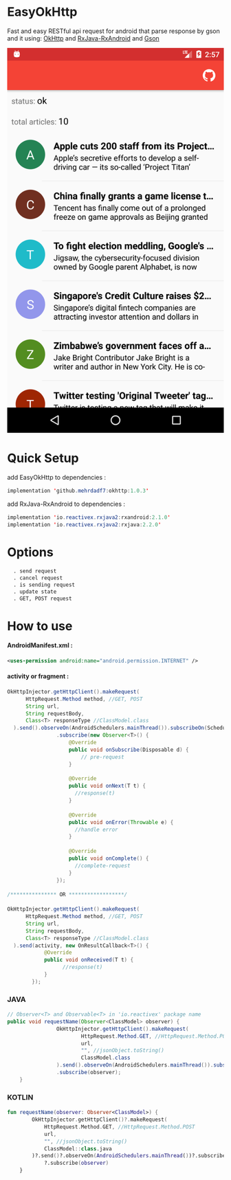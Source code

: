# EasyOkHttp
Fast and easy RESTful api request for android that parse response by gson and it using: 
[OkHttp](https://square.github.io/okhttp)
and
[RxJava-RxAndroid](https://github.com/ReactiveX/RxAndroid)
and
[Gson](https://github.com/google/gson)

![screen_shot](https://github.com/mehrdadf7/EasyOkHttp/blob/master/screen_shot.png)

# Quick Setup
add EasyOkHttp to dependencies :
```java
implementation 'github.mehrdadf7:okhttp:1.0.3'
```
add RxJava-RxAndroid to dependencies :
```java
implementation 'io.reactivex.rxjava2:rxandroid:2.1.0'
implementation 'io.reactivex.rxjava2:rxjava:2.2.0'
```

# Options
      . send request
      . cancel request
      . is sending request
      . update state
      . GET, POST request

# How to use

#### AndroidManifest.xml :
```xml
<uses-permission android:name="android.permission.INTERNET" />
```

#### activity or fragment :
```java
OkHttpInjector.getHttpClient().makeRequest(
      HttpRequest.Method method, //GET, POST
      String url, 
      String requestBody, 
      Class<T> responseType //ClassModel.class
  ).send().observeOn(AndroidSchedulers.mainThread()).subscribeOn(Schedulers.newThread())
                .subscribe(new Observer<T>() {
                    @Override
                    public void onSubscribe(Disposable d) {
                        // pre-request
                    }

                    @Override
                    public void onNext(T t) {
                      //response(t)
                    }

                    @Override
                    public void onError(Throwable e) {
                      //handle error
                    }

                    @Override
                    public void onComplete() {
                      //complete-request
                    }
                });
                
/*************** OR ******************/    

OkHttpInjector.getHttpClient().makeRequest(
      HttpRequest.Method method, //GET, POST
      String url, 
      String requestBody, 
      Class<T> responseType //ClassModel.class
  ).send(activity, new OnResultCallback<T>() {
            @Override
            public void onReceived(T t) {
                  //response(t)
            }
        });                

```

### JAVA
```java
// Observer<T> and Observable<T> in 'io.reactivex' package name
public void requestName(Observer<ClassModel> observer) {
                OkHttpInjector.getHttpClient().makeRequest(
                        HttpRequest.Method.GET, //HttpRequest.Method.POST
                        url,
                        "", //jsonObject.toString()
                        ClassModel.class
                ).send().observeOn(AndroidSchedulers.mainThread()).subscribeOn(Schedulers.newThread())
                .subscribe(observer);
    }
```
### KOTLIN
```kotlin
fun requestName(observer: Observer<ClassModel>) {
        OkHttpInjector.getHttpClient()?.makeRequest(
            HttpRequest.Method.GET, //HttpRequest.Method.POST
            url,
            "", //jsonObject.toString()
            ClassModel::class.java
        )?.send()?.observeOn(AndroidSchedulers.mainThread())?.subscribeOn(Schedulers.newThread())
            ?.subscribe(observer)
    }
```
